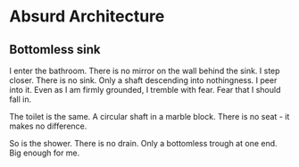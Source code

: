 # Absurd Architecture

## Bottomless sink

I enter the bathroom. There is no mirror on the wall behind the sink. I step closer. There is no sink. Only a shaft descending into nothingness. I peer into it. Even as I am firmly grounded, I tremble with fear. Fear that I should fall in.

The toilet is the same. A circular shaft in a marble block. There is no seat - it makes no difference.

So is the shower. There is no drain. Only a bottomless trough at one end. Big enough for me.
